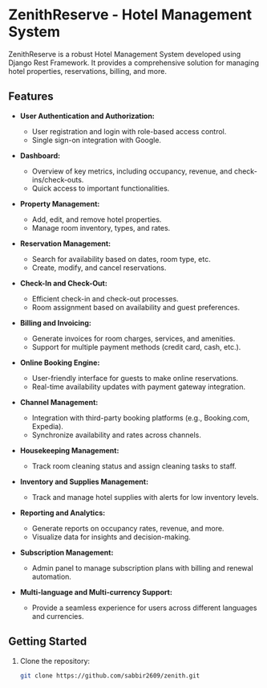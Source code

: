 # ZenithReserve - Hotel Management System

ZenithReserve is a robust Hotel Management System developed using Django Rest Framework. It provides a comprehensive solution for managing hotel properties, reservations, billing, and more.

## Features

- **User Authentication and Authorization:**
  - User registration and login with role-based access control.
  - Single sign-on integration with Google.

- **Dashboard:**
  - Overview of key metrics, including occupancy, revenue, and check-ins/check-outs.
  - Quick access to important functionalities.

- **Property Management:**
  - Add, edit, and remove hotel properties.
  - Manage room inventory, types, and rates.

- **Reservation Management:**
  - Search for availability based on dates, room type, etc.
  - Create, modify, and cancel reservations.

- **Check-In and Check-Out:**
  - Efficient check-in and check-out processes.
  - Room assignment based on availability and guest preferences.

- **Billing and Invoicing:**
  - Generate invoices for room charges, services, and amenities.
  - Support for multiple payment methods (credit card, cash, etc.).

- **Online Booking Engine:**
  - User-friendly interface for guests to make online reservations.
  - Real-time availability updates with payment gateway integration.

- **Channel Management:**
  - Integration with third-party booking platforms (e.g., Booking.com, Expedia).
  - Synchronize availability and rates across channels.

- **Housekeeping Management:**
  - Track room cleaning status and assign cleaning tasks to staff.

- **Inventory and Supplies Management:**
  - Track and manage hotel supplies with alerts for low inventory levels.

- **Reporting and Analytics:**
  - Generate reports on occupancy rates, revenue, and more.
  - Visualize data for insights and decision-making.

- **Subscription Management:**
  - Admin panel to manage subscription plans with billing and renewal automation.

- **Multi-language and Multi-currency Support:**
  - Provide a seamless experience for users across different languages and currencies.

## Getting Started

1. Clone the repository:

   ```bash
   git clone https://github.com/sabbir2609/zenith.git
